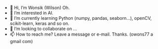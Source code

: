 - 👋 Hi, I’m Wonsik (Wilson) Oh.
- 👀 I’m interested in AI.
- 🌱 I’m currently learning Python (numpy, pandas, seaborn...), openCV, scikit-learn, keras and so on.
- 💞️ I’m looking to collaborate on ...
- 📫 How to reach me? Leave a message or e-mail. Thanks. (owons77 a gmail com)

<!---
owons77/owons77 is a ✨ special ✨ repository because its `README.md` (this file) appears on your GitHub profile.
You can click the Preview link to take a look at your changes.
--->
